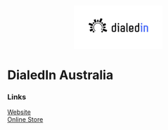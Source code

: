 
<p align="center">
    <img src="dialedin_logo.png" alt="Dialedin logo" width=40%>
</p>

# DialedIn Australia


### Links
[Website](https://dialedin.com.au)  
[Online Store](https://shop.dialedin.com.au)